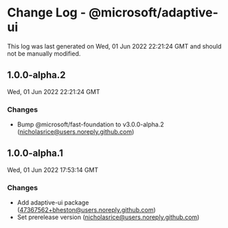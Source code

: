 # Change Log - @microsoft/adaptive-ui

This log was last generated on Wed, 01 Jun 2022 22:21:24 GMT and should not be manually modified.

<!-- Start content -->

## 1.0.0-alpha.2

Wed, 01 Jun 2022 22:21:24 GMT

### Changes

- Bump @microsoft/fast-foundation to v3.0.0-alpha.2 (nicholasrice@users.noreply.github.com)

## 1.0.0-alpha.1

Wed, 01 Jun 2022 17:53:14 GMT

### Changes

- Add adaptive-ui package (47367562+bheston@users.noreply.github.com)
- Set prerelease version (nicholasrice@users.noreply.github.com)
